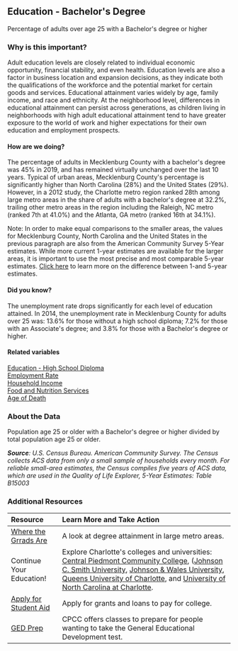 ## Education - Bachelor's Degree
Percentage of adults over age 25 with a Bachelor's degree or higher

### Why is this important?
Adult education levels are closely related to individual economic opportunity, financial stability, and even health. Education levels are also a factor in business location and expansion decisions, as they indicate both the qualifications of the workforce and the potential market for certain goods and services. Educational attainment varies widely by age, family income, and race and ethnicity. At the neighborhood level, differences in educational attainment can persist across generations, as children living in neighborhoods with high adult educational attainment tend to have greater exposure to the world of work and higher expectations for their own education and employment prospects.

#### How are we doing?
The percentage of adults in Mecklenburg County with a bachelor's degree was 45% in 2019, and has remained virtually unchanged over the last 10 years. Typical of urban areas, Mecklenburg County's percentage is significantly higher than North Carolina (28%) and the United States (29%). However, in a 2012 study, the Charlotte metro region ranked 28th among large metro areas in the share of adults with a bachelor's degree at 32.2%, trailing other metro areas in the region including the Raleigh, NC metro (ranked 7th at 41.0%) and the Atlanta, GA metro (ranked 16th at 34.1%).

Note: In order to make equal comparisons to the smaller areas, the values for Mecklenburg County, North Carolina and the United States in the previous paragraph are also from the American Community Survey 5-Year estimates. While more current 1-year estimates are available for the larger areas, it is important to use the most precise and most comparable 5-year estimates. [Click here]( http://www.census.gov/programs-surveys/acs/guidance/estimates.html/) to learn more on the difference between 1-and 5-year estimates.

#### Did you know?
The unemployment rate drops significantly for each level of education attained. In 2014, the unemployment rate in Mecklenburg County for adults over 25 was: 13.6% for those without a high school diploma; 7.2% for those with an Associate's degree; and 3.8% for those with a Bachelor's degree or higher.

#### Related variables
<a href="javascript:void(0)" onclick="model.metricId = 'm39'">Education - High School Diploma</a>  
<a href="javascript:void(0)" onclick="model.metricId = 'm38'">Employment Rate</a>  
<a href="javascript:void(0)" onclick="model.metricId = 'm37'">Household Income</a>  
<a href="javascript:void(0)" onclick="model.metricId = 'm80'">Food and Nutrition Services</a>  
<a href="javascript:void(0)" onclick="model.metricId = 'm57'">Age of Death</a>  

### About the Data
Population age 25 or older with a Bachelor's degree or higher divided by total population age 25 or older.

_**Source**: U.S. Census Bureau. American Community Survey. The Census collects ACS data from only a small sample of households every month. For reliable small-area estimates, the Census compiles five years of ACS data, which are used in the Quality of Life Explorer, 5-Year Estimates: Table B15003_


### Additional Resources

| Resource | Learn More and Take Action | 
|:--- | :--- |
|[Where the Grrads Are](https://studentaid.gov/h/apply-for-aid/)| A look at degree attainment in large metro areas.
| Continue Your Education! | Explore Charlotte's colleges and universities: [Central Piedmont Community College]( http://www.cpcc.edu/), ([Johnson C. Smith University](http://www.jcsu.edu/), [Johnson & Wales University](http://www.jwu.edu/charlotte/), [Queens University of Charlotte](http://www.queens.edu/), and [University of North Carolina at Charlotte](http://www.uncc.edu/). 
|[Apply for Student Aid](https://studentaid.gov/h/apply-for-aid/)|Apply for grants and loans to pay for college.
|[GED Prep](https://www.cpcc.edu/programs/finish-high-school)|CPCC offers classes to prepare for people wanting to take the General Educational Development test.


